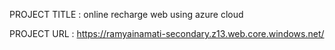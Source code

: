 PROJECT TITLE  :  online recharge web using azure cloud

PROJECT URL    :  https://ramyainamati-secondary.z13.web.core.windows.net/

